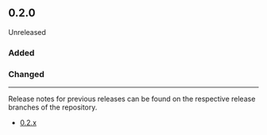 ## 0.2.0

Unreleased

### Added

### Changed

--------------------------------------------------------------------------------

Release notes for previous releases can be found on the respective release 
branches of the repository.

<!-- ARCHIVE_START -->
* [0.2.x](https://github.com/credibil/core/blob/release-0.2.0/RELEASES.md)

